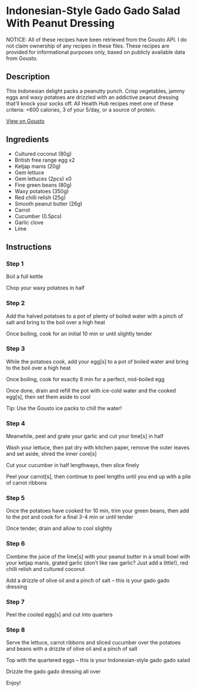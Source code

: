 # Indonesian-Style Gado Gado Salad With Peanut Dressing

NOTICE: All of these recipes have been retrieved from the Gousto API. I do not claim ownership of any recipes in these files. These recipes are provided for informational purposes only, based on publicly available data from Gousto.

## Description

This Indonesian delight packs a peanutty punch. Crisp vegetables, jammy eggs and waxy potatoes are drizzled with an addictive peanut dressing that’ll knock your socks off. All Health Hub recipes meet one of these criteria: <600 calories, 3 of your 5/day, or a source of protein.

[View on Gousto](https://www.gousto.co.uk/recipes/cookbook/indonesian-style-gado-gado-salad-with-peanut-dressing)

## Ingredients

- Cultured coconut (80g)
- British free range egg x2
- Ketjap manis (20g)
- Gem lettuce
- Gem lettuces (2pcs) x0
- Fine green beans (80g)
- Waxy potatoes (350g)
- Red chilli relish (25g)
- Smooth peanut butter (26g)
- Carrot
- Cucumber (0.5pcs)
- Garlic clove
- Lime

## Instructions


### Step 1

Boil a full kettle

Chop your waxy potatoes in half


### Step 2

Add the halved potatoes to a pot of plenty of boiled water with a pinch of salt and bring to the boil over a high heat

Once boiling, cook for an initial 10 min or until slightly tender


### Step 3

While the potatoes cook, add your egg[s] to a pot of boiled water and bring to the boil over a high heat

Once boiling, cook for exactly 8 min for a perfect, mid-boiled egg

Once done, drain and refill the pot with ice-cold water and the cooked egg[s], then set them aside to cool

Tip: Use the Gousto ice packs to chill the water!


### Step 4

Meanwhile, peel and grate your garlic and cut your lime[s] in half

Wash your lettuce, then pat dry with kitchen paper, remove the outer leaves and set aside, shred the inner core[s]

Cut your cucumber in half lengthways, then slice finely

Peel your carrot[s], then continue to peel lengths until you end up with a pile of carrot ribbons


### Step 5

Once the potatoes have cooked for 10 min, trim your green beans, then add to the pot and cook for a final 3-4 min or until tender

Once tender, drain and allow to cool slightly


### Step 6

Combine the juice of the lime[s] with your peanut butter in a small bowl with your ketjap manis, grated garlic (don’t like raw garlic? Just add a little!), red chilli relish and cultured coconut

Add a drizzle of olive oil and a pinch of salt – this is your gado gado dressing


### Step 7

Peel the cooled egg[s] and cut into quarters

### Step 8

Serve the lettuce, carrot ribbons and sliced cucumber over the potatoes and beans with a drizzle of olive oil and a pinch of salt

Top with the quartered eggs – this is your Indonesian-style gado gado salad

Drizzle the gado gado dressing all over

Enjoy!

